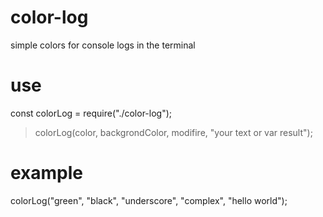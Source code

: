 # color-log
simple colors for console logs in the terminal
# use
const colorLog = require("./color-log");
>  colorLog(color, backgrondColor, modifire, "your text or var result");
# example
colorLog("green", "black", "underscore", "complex", "hello world");

